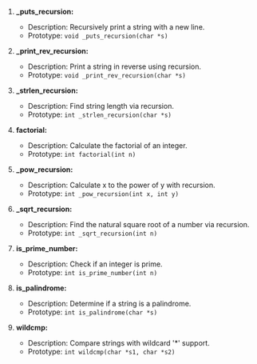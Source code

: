1. **_puts_recursion:**
   - Description: Recursively print a string with a new line.
   - Prototype: `void _puts_recursion(char *s)`

2. **_print_rev_recursion:**
   - Description: Print a string in reverse using recursion.
   - Prototype: `void _print_rev_recursion(char *s)`

3. **_strlen_recursion:**
   - Description: Find string length via recursion.
   - Prototype: `int _strlen_recursion(char *s)`

4. **factorial:**
   - Description: Calculate the factorial of an integer.
   - Prototype: `int factorial(int n)`

5. **_pow_recursion:**
   - Description: Calculate x to the power of y with recursion.
   - Prototype: `int _pow_recursion(int x, int y)`

6. **_sqrt_recursion:**
   - Description: Find the natural square root of a number via recursion.
   - Prototype: `int _sqrt_recursion(int n)`

7. **is_prime_number:**
   - Description: Check if an integer is prime.
   - Prototype: `int is_prime_number(int n)`

8. **is_palindrome:**
   - Description: Determine if a string is a palindrome.
   - Prototype: `int is_palindrome(char *s)`

9. **wildcmp:**
   - Description: Compare strings with wildcard '*' support.
   - Prototype: `int wildcmp(char *s1, char *s2)`
